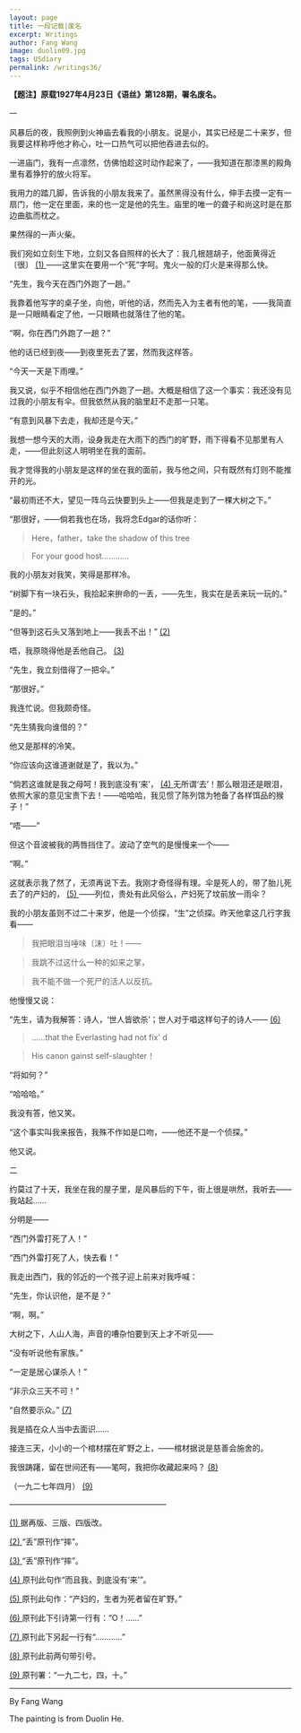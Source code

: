 ```yaml
---
layout: page
title: 一段记载|废名
excerpt: Writings
author: Fang Wang
image: duolin09.jpg
tags: USdiary
permalink: /writings36/
---
```


**【题注】原载1927年4月23日《语丝》第128期，署名废名。**

 一

风暴后的夜，我照例到火神庙去看我的小朋友。说是小，其实已经是二十来岁，但我要这样称呼他才称心，吐一口热气可以把他吞进去似的。

一进庙门，我有一点凛然，仿佛怕趁这时动作起来了，——我知道在那漆黑的殿角里有着狰狞的放火将军。

我用力的踏几脚，告诉我的小朋友我来了。虽然黑得没有什么，伸手去摸一定有一扇门，他一定在里面，来的也一定是他的先生。庙里的唯一的聋子和尚这时是在那边曲肱而枕之。

果然得的一声火柴。

我们宛如立刻生下地，立刻又各自照样的长大了：我几根翘胡子，他面黄得近〔很〕 [(1) ](http://reader.epubee.com/books/mobile/ff/ffa20d6da6270ba6dba38c5e6b585081/text00002.html#filepos0000475897)——这里实在要用一个“死”字呵。鬼火一般的灯火是来得那么快。

“先生，我今天在西门外跑了一趟。”

我靠着他写字的桌子坐，向他，听他的话，然而先入为主者有他的笔，——我简直是一只眼睛看定了他，一只眼睛也就落住了他的笔。

“啊，你在西门外跑了一趟？”

他的话已经到夜——到夜里死去了罢，然而我这样答。

“今天一天是下雨哩。”

我又说，似乎不相信他在西门外跑了一趟。大概是相信了这一个事实：我还没有见过我的小朋友有伞。但我依然从我的脑里赶不走那一只笔。

“有意到风暴下去走，我却还是今天。”

我想一想今天的大雨，设身我走在大雨下的西门的旷野，雨下得看不见那里有人走，——但此刻这人明明坐在我的面前。

我才觉得我的小朋友是这样的坐在我的面前，我与他之间，只有既然有灯则不能推开的光。

“最初雨还不大，望见一阵乌云快要到头上——但我是走到了一棵大树之下。”

“那很好，——倘若我也在场，我将念Edgar的话你听：

> Here，father，take the shadow of this tree

> For your good host…………

我的小朋友对我笑，笑得是那样冷。

“树脚下有一块石头，我拾起来拚命的一丢，——先生，我实在是丢来玩一玩的。”

“是的。”

“但等到这石头又落到地上——我丢不出！” [(2)](http://reader.epubee.com/books/mobile/ff/ffa20d6da6270ba6dba38c5e6b585081/text00002.html#filepos0000476053)

唔，我原晓得他是丢他自己。 [(3)](http://reader.epubee.com/books/mobile/ff/ffa20d6da6270ba6dba38c5e6b585081/text00002.html#filepos0000476206)

“先生，我立刻借得了一把伞。”

“那很好。”

我连忙说。但我颇奇怪。

“先生猜我向谁借的？”

他又是那样的冷笑。

“你应该向这谁道谢就是了，我以为。”

“倘若这谁就是我之母呵！我到底没有‘来’， [(4) ](http://reader.epubee.com/books/mobile/ff/ffa20d6da6270ba6dba38c5e6b585081/text00002.html#filepos0000476359)无所谓‘去’！那么眼泪还是眼泪，依照大家的意见宝贵下去！——哈哈哈，我见惯了陈列馆为牠备了各样饵品的猴子！”

“唔——”

但这个音波被我的两唇挡住了。波动了空气的是慢慢来一个——

“啊。”

这就表示我了然了，无须再说下去。我刚才奇怪得有理。伞是死人的，带了胎儿死去了的产妇的， [(5) ](http://reader.epubee.com/books/mobile/ff/ffa20d6da6270ba6dba38c5e6b585081/text00002.html#filepos0000476539)——列位，贵处有此风俗么，产妇死了坟前放一雨伞？

我的小朋友虽则不过二十来岁，他是一个侦探，“生”之侦探。昨天他拿这几行字我看——

> 我把眼泪当唾味〔沫〕吐！——

> 我跳不过这什么一种的如来之掌，

> 我不能不做一个死尸的活人以反抗。

他慢慢又说：

“先生，请为我解答：诗人，‘世人皆欲杀’；世人对于唱这样句子的诗人—— [(6)](http://reader.epubee.com/books/mobile/ff/ffa20d6da6270ba6dba38c5e6b585081/text00002.html#filepos0000476728)

> ……that the Everlasting had not fix' d

> His canon gainst self-slaughter！

“将如何？”

“哈哈哈。”

我没有答，他又笑。

“这个事实叫我来报告，我殊不作如是口吻，——他还不是一个侦探。”

他又说。

二

约莫过了十天，我坐在我的屋子里，是风暴后的下午，街上很是哄然，我听去——我站起……

分明是——

“西门外雷打死了人！”

“西门外雷打死了人，快去看！”

我走出西门，我的邻近的一个孩子迎上前来对我呼喊：

“先生，你认识他，是不是？”

“啊，啊。”

大树之下，人山人海，声音的嘈杂怕要到天上才不听见——

“没有听说他有家族。”

“一定是居心谋杀人！”

“非示众三天不可！”

“自然要示众。” [(7)](http://reader.epubee.com/books/mobile/ff/ffa20d6da6270ba6dba38c5e6b585081/text00002.html#filepos0000476900)

我是插在众人当中去面识……

接连三天，小小的一个棺材摆在旷野之上，——棺材据说是慈善会施舍的。

我很踌躇，留在世间还有——笔呵，我把你收藏起来吗？ [(8)](http://reader.epubee.com/books/mobile/ff/ffa20d6da6270ba6dba38c5e6b585081/text00002.html#filepos0000477068)

（一九二七年四月） [(9)](http://reader.epubee.com/books/mobile/ff/ffa20d6da6270ba6dba38c5e6b585081/text00002.html#filepos0000477221)

————————————————————

[(1) ](http://reader.epubee.com/books/mobile/ff/ffa20d6da6270ba6dba38c5e6b585081/text00002.html#filepos0000468301)据再版、三版、四版改。

[(2) ](http://reader.epubee.com/books/mobile/ff/ffa20d6da6270ba6dba38c5e6b585081/text00002.html#filepos0000470748)“丢”原刊作“摔”。

[(3) ](http://reader.epubee.com/books/mobile/ff/ffa20d6da6270ba6dba38c5e6b585081/text00002.html#filepos0000470912)“丢”原刊作“摔”。

[(4) ](http://reader.epubee.com/books/mobile/ff/ffa20d6da6270ba6dba38c5e6b585081/text00002.html#filepos0000471598)原刊此句作“而且我，到底没有‘来’”。

[(5) ](http://reader.epubee.com/books/mobile/ff/ffa20d6da6270ba6dba38c5e6b585081/text00002.html#filepos0000472269)原刊此句作：“产妇的，生者为死者留在旷野。”

[(6) ](http://reader.epubee.com/books/mobile/ff/ffa20d6da6270ba6dba38c5e6b585081/text00002.html#filepos0000473213)原刊此下引诗第一行有：“O！……”

[(7) ](http://reader.epubee.com/books/mobile/ff/ffa20d6da6270ba6dba38c5e6b585081/text00002.html#filepos0000475129)原刊此下另起一行有“…………”

[(8) ](http://reader.epubee.com/books/mobile/ff/ffa20d6da6270ba6dba38c5e6b585081/text00002.html#filepos0000475563)原刊此前两句带引号。

[(9) ](http://reader.epubee.com/books/mobile/ff/ffa20d6da6270ba6dba38c5e6b585081/text00002.html#filepos0000475713)原刊署：“一九二七，四，十。”

****

By Fang Wang

The painting is from Duolin He.